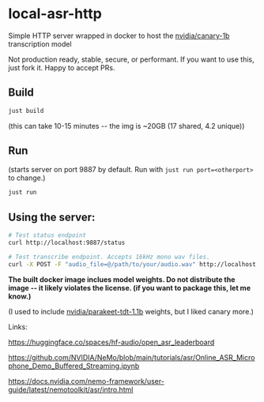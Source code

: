 # local-asr-http
Simple HTTP server wrapped in docker to host the [nvidia/canary-1b](https://huggingface.co/nvidia/canary-1b) transcription model

Not production ready, stable, secure, or performant. If you want to use this, just fork it. Happy to accept PRs.

## Build

```sh
just build
```
(this can take 10-15 minutes -- the img is ~20GB (17 shared, 4.2 unique))


## Run

(starts server on port 9887 by default. Run with `just run port=<otherport>` to change.)
```sh
just run
```

## Using the server:
```sh
# Test status endpoint
curl http://localhost:9887/status

# Test transcribe endpoint. Accepts 16kHz mono wav files.
curl -X POST -F "audio_file=@/path/to/your/audio.wav" http://localhost:9887/transcribe
```



**The built docker image inclues model weights. Do not distribute the image -- it likely violates the license. (if you want to package this, let me know.)**

(I used to include [nvidia/parakeet-tdt-1.1b](https://huggingface.co/nvidia/parakeet-tdt-1.1b) weights, but I liked canary more.)


Links:

https://huggingface.co/spaces/hf-audio/open_asr_leaderboard

https://github.com/NVIDIA/NeMo/blob/main/tutorials/asr/Online_ASR_Microphone_Demo_Buffered_Streaming.ipynb

https://docs.nvidia.com/nemo-framework/user-guide/latest/nemotoolkit/asr/intro.html
